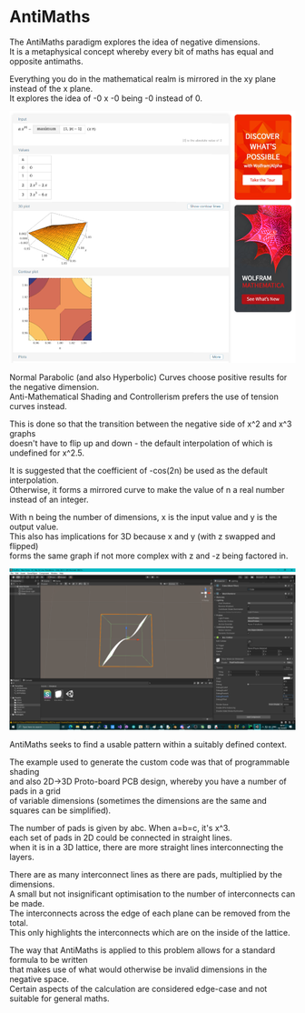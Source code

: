 # AntiMaths

The AntiMaths paradigm explores the idea of negative dimensions. \
It is a metaphysical concept whereby every bit of maths has equal and opposite antimaths.

Everything you do in the mathematical realm is mirrored in the xy plane instead of the x plane. \
It explores the idea of -0 x -0 being -0 instead of 0.

![image](https://github.com/TheMindVirus/macropad/blob/archive/sketches/AntiMaths/image.png)

Normal Parabolic (and also Hyperbolic) Curves choose positive results for the negative dimension. \
Anti-Mathematical Shading and Controllerism prefers the use of tension curves instead.

This is done so that the transition between the negative side of x^2 and x^3 graphs \
doesn't have to flip up and down - the default interpolation of which is undefined for x^2.5.

It is suggested that the coefficient of -cos(2n) be used as the default interpolation. \
Otherwise, it forms a mirrored curve to make the value of n a real number instead of an integer.

With n being the number of dimensions, x is the input value and y is the output value. \
This also has implications for 3D because x and y (with z swapped and flipped) \
forms the same graph if not more complex with z and -z being factored in.

![screenshot](https://github.com/TheMindVirus/macropad/blob/archive/sketches/AntiMaths/screenshot.png)

AntiMaths seeks to find a usable pattern within a suitably defined context.

The example used to generate the custom code was that of programmable shading \
and also 2D->3D Proto-board PCB design, whereby you have a number of pads in a grid \
of variable dimensions (sometimes the dimensions are the same and squares can be simplified).

The number of pads is given by abc. When a=b=c, it's x^3. \
each set of pads in 2D could be connected in straight lines. \
when it is in a 3D lattice, there are more straight lines interconnecting the layers.

There are as many interconnect lines as there are pads, multiplied by the dimensions. \
A small but not insignificant optimisation to the number of interconnects can be made. \
The interconnects across the edge of each plane can be removed from the total. \
This only highlights the interconnects which are on the inside of the lattice.

The way that AntiMaths is applied to this problem allows for a standard formula to be written \
that makes use of what would otherwise be invalid dimensions in the negative space. \
Certain aspects of the calculation are considered edge-case and not suitable for general maths.
